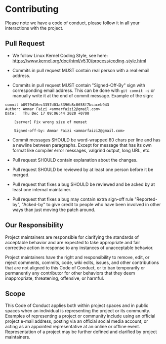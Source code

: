 # Contributing
Please note we have a code of conduct, please follow it in all your
interactions with the project.

## Pull Request

- We follow Linux Kernel Coding Style, see here:
https://www.kernel.org/doc/html/v5.10/process/coding-style.html

- Commits in pull request MUST contain real person with a real email
address.

- Commits in pull request MUST contain "Signed-Off-By" sign with
corresponding email address. This can be done with `git commit -s` or
manually write it at the end of commit message. Example of the sign:
```
commit b0979d16ec3357d03a3396b8c0658f7bcaceb943
Author: Ammar Faizi <ammarfaizi2@gmail.com>
Date:   Thu Dec 17 09:06:44 2020 +0700

    [server] Fix wrong size of memset
    
    Signed-off-by: Ammar Faizi <ammarfaizi2@gmail.com>

```

- Commit messages SHOULD be word-wrapped 80 chars per line and has a
newline between paragraphs. Except for message that has its own format
like compiler error messages, valgrind output, long URL, etc.

- Pull request SHOULD contain explanation about the changes.

- Pull request SHOULD be reviewed by at least one person before it be
merged.

- Pull request that fixes a bug SHOULD be reviewed and be acked by
at least one internal maintainer.

- Pull request that fixes a bug may contain extra sign-off rule
"Reported-by", "Acked-by" to give credit to people who have been
involved in other ways than just moving the patch around.


## Our Responsibility
Project maintainers are responsible for clarifying the standards of
acceptable behavior and are expected to take appropriate and fair
corrective action in response to any instances of unacceptable behavior.

Project maintainers have the right and responsibility to remove, edit,
or reject comments, commits, code, wiki edits, issues, and other
contributions that are not aligned to this Code of Conduct, or to ban
temporarily or permanently any contributor for other behaviors that they
deem inappropriate, threatening, offensive, or harmful.

## Scope
This Code of Conduct applies both within project spaces and in public
spaces when an individual is representing the project or its community.
Examples of representing a project or community include using an
official project e-mail address, posting via an official social media
account, or acting as an appointed representative at an online or
offline event. Representation of a project may be further defined and
clarified by project maintainers.
